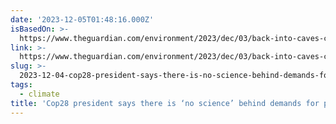 ```yaml
---
date: '2023-12-05T01:48:16.000Z'
isBasedOn: >-
  https://www.theguardian.com/environment/2023/dec/03/back-into-caves-cop28-president-dismisses-phase-out-of-fossil-fuels?CMP=Share_AndroidApp_Other
link: >-
  https://www.theguardian.com/environment/2023/dec/03/back-into-caves-cop28-president-dismisses-phase-out-of-fossil-fuels?CMP=Share_AndroidApp_Other
slug: >-
  2023-12-04-cop28-president-says-there-is-no-science-behind-demands-for-phase-out-of
tags:
  - climate
title: 'Cop28 president says there is ‘no science’ behind demands for phase-out of '
---
```


